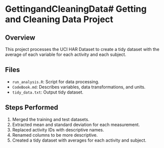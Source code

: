 # GettingandCleaningData# Getting and Cleaning Data Project

## Overview
This project processes the UCI HAR Dataset to create a tidy dataset with the average of each variable for each activity and each subject.

## Files
- `run_analysis.R`: Script for data processing.
- `CodeBook.md`: Describes variables, data transformations, and units.
- `tidy_data.txt`: Output tidy dataset.

## Steps Performed
1. Merged the training and test datasets.
2. Extracted mean and standard deviation for each measurement.
3. Replaced activity IDs with descriptive names.
4. Renamed columns to be more descriptive.
5. Created a tidy dataset with averages for each activity and subject.
